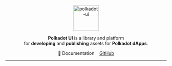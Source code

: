 <br />
<p align="center">
  <a href="https://github.com/polkadot-ui/library">
    <img alt="polkadot-ui" title="polkadot-ui" src="https://avatars.githubusercontent.com/u/160409902?s=200&v=4" width="80" />
  </a>
</p>

<p align="center">
  <b>Polkadot UI</b> is a library and platform <br />
  for <b>developing</b> and <b>publishing</b> assets for <b>Polkadot dApps</b>.
</p>

<div align="center">
📖 Documentation&nbsp;&nbsp;&nbsp;&nbsp;<a href="https://github.com/polkadot-ui/library"">GitHub</a>
</div>

<hr>
